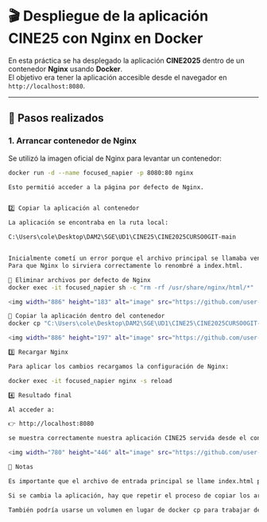 # 🎬 Despliegue de la aplicación **CINE25** con Nginx en Docker

En esta práctica se ha desplegado la aplicación **CINE2025** dentro de un contenedor **Nginx** usando **Docker**.  
El objetivo era tener la aplicación accesible desde el navegador en `http://localhost:8080`.

---

## 🚀 Pasos realizados

### 1. Arrancar contenedor de Nginx
Se utilizó la imagen oficial de Nginx para levantar un contenedor:
```bash
docker run -d --name focused_napier -p 8080:80 nginx

Esto permitió acceder a la página por defecto de Nginx.


2️⃣ Copiar la aplicación al contenedor

La aplicación se encontraba en la ruta local:

C:\Users\cole\Desktop\DAM2\SGE\UD1\CINE25\CINE2025CURSO0GIT-main


Inicialmente cometí un error porque el archivo principal se llamaba ventaentradas.html.
Para que Nginx lo sirviera correctamente lo renombré a index.html.

🔹 Eliminar archivos por defecto de Nginx
docker exec -it focused_napier sh -c "rm -rf /usr/share/nginx/html/*"

<img width="886" height="183" alt="image" src="https://github.com/user-attachments/assets/fe51c495-a475-4ac8-ba77-6116c7e04288" />

🔹 Copiar la aplicación dentro del contenedor
docker cp "C:\Users\cole\Desktop\DAM2\SGE\UD1\CINE25\CINE2025CURSO0GIT-main\." focused_napier:/usr/share/nginx/html/

<img width="886" height="197" alt="image" src="https://github.com/user-attachments/assets/51a124d3-564a-4b3b-bec6-35806232a615" />

3️⃣ Recargar Nginx

Para aplicar los cambios recargamos la configuración de Nginx:

docker exec -it focused_napier nginx -s reload

4️⃣ Resultado final 

Al acceder a:

👉 http://localhost:8080

se muestra correctamente nuestra aplicación CINE25 servida desde el contenedor Nginx:

<img width="780" height="446" alt="image" src="https://github.com/user-attachments/assets/26c527eb-30ed-49a1-a1bf-81ee1bf476f4" />

📝 Notas

Es importante que el archivo de entrada principal se llame index.html para que Nginx lo muestre por defecto.

Si se cambia la aplicación, hay que repetir el proceso de copiar los archivos y recargar Nginx.

También podría usarse un volumen en lugar de docker cp para trabajar de forma más ágil en local.
